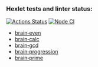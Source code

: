 ### Hexlet tests and linter status:
[![Actions Status](https://github.com/chafr/frontend-project-lvl1/workflows/hexlet-check/badge.svg)](https://github.com/chafr/frontend-project-lvl1/actions)
[![Node CI](https://github.com/chafr/frontend-project-lvl1/actions/workflows/nodejs.yml/badge.svg)](https://https://github.com/chafr/frontend-project-lvl1/actions/workflows/nodejs.yml)

- [brain‑even](https://asciinema.org/a/KU7zwUkzIyCAGSzipLvjkKPAa)
- [brain‑calc](https://asciinema.org/a/fsRiCVqcuRfCflIFUja7gQj0C)
- [brain‑gcd](https://asciinema.org/a/Yxaog9DDVA39RcpLirBWZovTs)
- [brain‑progression](https://asciinema.org/a/d3gTHdKrH5Tpjt1RfGaFwWcEq)
- [brain‑prime](https://asciinema.org/a/PQLoQtNeISKPtpgvgH6vAJYJf)